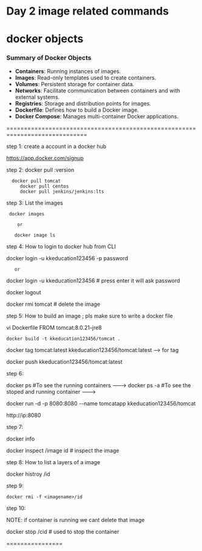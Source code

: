 Day 2 image related commands
============================

docker objects
===============

### Summary of Docker Objects

- **Containers**: Running instances of images.
- **Images**: Read-only templates used to create containers.
- **Volumes**: Persistent storage for container data.
- **Networks**: Facilitate communication between containers and with external systems.
- **Registries**: Storage and distribution points for images.
- **Dockerfile**: Defines how to build a Docker image.
- **Docker Compose**: Manages multi-container Docker applications.


=============================================================================

step 1: create a account in a docker hub


https://app.docker.com/signup


step 2: docker pull <imageName>:version
    
      docker pull tomcat
         docker pull centos
         docker pull jenkins/jenkins:lts
      


step 3: List the images

     docker images 
      
        or 
  
       docker image ls


step 4: How to login to docker hub from CLI


 docker login -u kkeducation123456 -p password

       or
docker login -u kkeducation123456 # press enter it will ask password



 docker logout 


 docker rmi tomcat # delete the image


step 5: How to build an image ; pls make sure to write a docker file

   vi Dockerfile
   FROM tomcat:8.0.21-jre8

    docker build -t kkeducation123456/tomcat .

   docker tag tomcat:latest kkeducation123456/tomcat:latest --> for tag

   docker push kkeducation123456/tomcat:latest

step 6:

docker ps  #To see the running containers ---> 
docker ps -a  #To see the stoped and running container ---> 


docker run -d -p 8080:8080 --name tomcatapp  kkeducation123456/tomcat

http://ip:8080


step 7: 

docker info

docker inspect <image name>/image id  # inspect the image


step 8: How to list a layers of a image

docker histroy <imagenmae>/id


step 9:

    docker rmi -f <imagename>/id


step 10:

NOTE: if container is running we cant delete that image

docker stop <cname>/cid # used to stop the container




================


